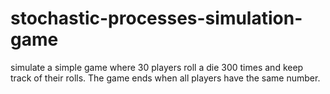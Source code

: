 # stochastic-processes-simulation-game
simulate a simple game where 30 players roll a die 300 times and keep track of their rolls. The game ends when all players have the same number.

